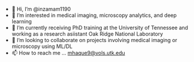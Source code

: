 - 👋 Hi, I’m @inzamam1190
- 👀 I’m interested in medical imaging, microscopy analytics, and deep learning
- 🌱 I’m currently receiving PhD training at the University of Tennessee and working as a research asiistant Oak Ridge National Laboratory
- 💞️ I’m looking to collaborate on projects involving medical imaging or microscopy using ML/DL
- 📫 How to reach me ... mhaque9@vols.utk.edu

<!---
inzamam1190/inzamam1190 is a ✨ special ✨ repository because its `README.md` (this file) appears on your GitHub profile.
You can click the Preview link to take a look at your changes.
--->
